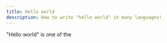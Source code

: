 ```yaml
---
title: Hello world
description: How to write "hello world" in many languages!
---
```


"Hello world" is one of the
